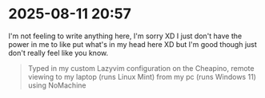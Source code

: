 # 2025-08-11 20:57

I'm not feeling to write anything here, I'm sorry XD I just don't have the power in me to like put what's in my head here XD but I'm good though just don't really feel like you know.

> Typed in my custom Lazyvim configuration on the Cheapino, remote viewing to my laptop (runs Linux Mint) from my pc (runs Windows 11) using NoMachine

